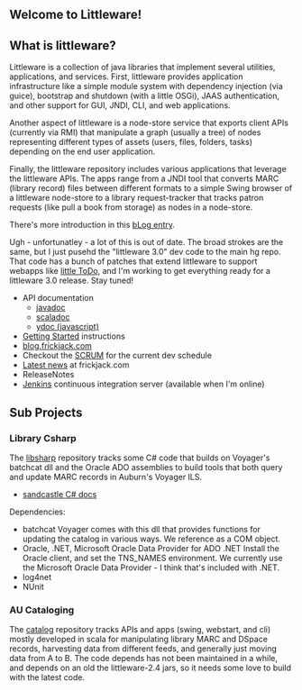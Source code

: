 ## Welcome to Littleware! ##

## What is littleware? ##

Littleware is a collection of java libraries that implement several utilities, applications, and services.  First, littleware provides application infrastructure like a simple module system with dependency injection (via guice), bootstrap and shutdown (with a little OSGi), JAAS authentication, and other support for GUI, JNDI, CLI, and web applications.

Another aspect of littleware is a node-store service that exports client APIs (currently via RMI) that manipulate a graph (usually a tree) of nodes representing different types of assets (users, files, folders, tasks) depending on the end user application.

Finally, the littleware repository includes various applications that leverage the littleware APIs.  The apps range from a JNDI tool that converts MARC (library record) files between different formats to a simple Swing browser of a littleware node-store to a library request-tracker that tracks patron requests (like pull a book from storage) as nodes in a node-store.

There's more introduction in this [bLog entry](http://blog.frickjack.com/2011/03/little-plans.html).

Ugh - unfortunatley - a lot of this is out of date.
The broad strokes are the same, but I just pusehd the "littleware 3.0"
dev code to the main hg repo.  That code has a bunch of patches that extend
littleware to support webapps like [little ToDo](http://apps.frickjack.com/littleware_apps/eventTrack/littleToDo.html), and I'm working to get everything ready for a littleware 3.0 release.  Stay tuned!

  * API documentation
    * [javadoc](http://wiki.littleware.googlecode.com/hg/javadoc/index.html)
    * [scaladoc](http://wiki.littleware.googlecode.com/hg/scaladoc/index.html)
    * [ydoc (javascript)](http://wiki.littleware.googlecode.com/hg/ydoc/index.html)
  * [Getting Started](ServerSetup.md) instructions
  * [blog.frickjack.com](http://blog.frickjack.com)
  * Checkout the [SCRUM](http://www.frickjack.com/projects/littleware/) for the current dev schedule
  * [Latest news](http://frickjack.com) at frickjack.com
  * ReleaseNotes
  * [Jenkins](http://beta.frickjack.com:8080/jenkins/) continuous integration server (available when I'm online)


## Sub Projects ##
### Library Csharp ###

The [libsharp](http://code.google.com/p/littleware/source/checkout?repo=libsharp) repository tracks some C# code that builds on Voyager's batchcat dll and the Oracle ADO assemblies to build tools that both query and update MARC records in Auburn's Voyager ILS.

  * [sandcastle C# docs](http://wiki.littleware.googlecode.com/hg/sandcastle/index.htm)

Dependencies:

  * batchcat  Voyager comes with this dll that provides functions for updating the catalog in various ways. We reference as a COM object.
  * Oracle, .NET, Microsoft Oracle Data Provider for ADO .NET  Install the Oracle client, and set the TNS\_NAMES environment. We currently use the Microsoft Oracle Data Provider - I think that's included with .NET.
  * log4net
  * NUnit

### AU Cataloging ###

The [catalog](http://code.google.com/p/littleware/source/checkout?repo=catalog) repository tracks APIs and apps (swing, webstart, and cli) mostly developed in scala for manipulating library MARC and DSpace records, harvesting data from different feeds, and generally just moving data from A to B.  The code depends has not been maintained in a while, and depends on an old the littleware-2.4 jars, so it needs some love to build with the latest code.
